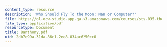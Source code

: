 ```yaml
---
content_type: resource
description: 'Who Should Fly To the Moon: Man or Computer?'
file: https://ol-ocw-studio-app-qa.s3.amazonaws.com/courses/sts-035-the-history-of-computing-spring-2004/2db7e99a31da86c12ee8034ac6250cc0_8anthony.pdf
file_type: application/pdf
resourcetype: Document
title: 8anthony.pdf
uid: 2db7e99a-31da-86c1-2ee8-034ac6250cc0
---
```

